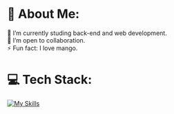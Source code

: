 # 💫 About Me:
🔭 I’m currently studing back-end and web development.  
👯 I’m open to collaboration.  
⚡ Fun fact: I love mango.  

# 💻 Tech Stack:
[![My Skills](https://skillicons.dev/icons?i=typescript,laravel,javascript,html,css,react,nextjs,docker,git,github,figma&)](https://skillicons.dev)

